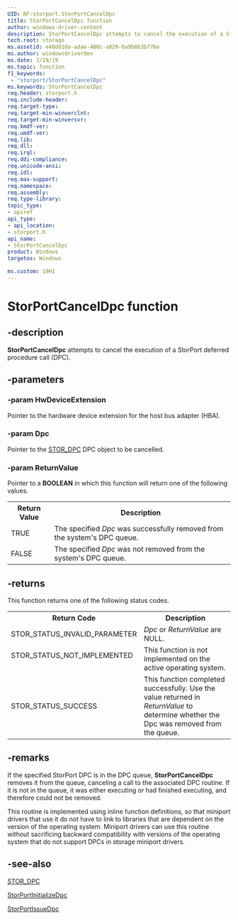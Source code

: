 ```yaml
---
UID: NF:storport.StorPortCancelDpc
title: StorPortCancelDpc function
author: windows-driver-content
description: StorPortCancelDpc attempts to cancel the execution of a StorPort deferred procedure call (DPC). 
tech.root: storage
ms.assetid: e40dd10a-adae-480c-a820-6a9b0b3b776e
ms.author: windowsdriverdev
ms.date: 3/19/19
ms.topic: function
f1_keywords:
 - "storport/StorPortCancelDpc"
ms.keywords: StorPortCancelDpc
req.header: storport.h
req.include-header:
req.target-type:
req.target-min-winverclnt:
req.target-min-winversvr:
req.kmdf-ver:
req.umdf-ver:
req.lib:
req.dll:
req.irql: 
req.ddi-compliance:
req.unicode-ansi:
req.idl:
req.max-support:
req.namespace:
req.assembly:
req.type-library: 
topic_type: 
- apiref
api_type: 
- api_location: 
- storport.h
api_name: 
- StorPortCancelDpc
product: Windows
targetos: Windows

ms.custom: 19H1
---
```


# StorPortCancelDpc function

## -description

**StorPortCancelDpc** attempts to cancel the execution of a StorPort deferred procedure call (DPC).

## -parameters

### -param HwDeviceExtension

Pointer to the hardware device extension for the host bus adapter (HBA).

### -param Dpc

Pointer to the [STOR_DPC](https://docs.microsoft.com/windows-hardware/drivers/ddi/content/storport/ns-storport-_stor_dpc) DPC object to be cancelled.

### -param ReturnValue

Pointer to a **BOOLEAN** in which this function will return one of the following values.

<table>
<tr>
  <th>Return Value</th>   <th>Description</th>
</tr>
<tr>
  <td>TRUE</td>
  <td>The specified <i>Dpc</i> was successfully removed from the system's DPC queue.</td>
</tr>
<tr>
  <td>FALSE</td>
  <td>The specified <i>Dpc</i> was not removed from the system's DPC queue.</td>
</tr>
</table>

## -returns

This function returns one of the following status codes.
<table>
<tr>
  <th>Return Code</th>   <th>Description</th>
</tr>
<tr>
  <td>STOR_STATUS_INVALID_PARAMETER</td>
  <td><i>Dpc</i> or <i>ReturnValue</i> are NULL.</td>
</tr>

<tr>
<td width="40%">
<dl>
<dt>STOR_STATUS_NOT_IMPLEMENTED</dt>
</dl>
</td>
<td width="60%">
This function is not implemented on the active operating system.
</td>
</tr>

<tr>
<td>STOR_STATUS_SUCCESS</td>
<td>This function completed successfully. Use the value returned in <i>ReturnValue</i> to determine whether the Dpc was removed from the queue.</td>
</tr>
</table>

## -remarks

If the specified StorPort DPC is in the DPC queue, **StorPortCancelDpc** removes it from the queue, canceling a call to the associated DPC routine. If it is not in the queue, it was either executing or had finished executing, and therefore could not be removed.

This routine is implemented using inline function definitions, so that miniport drivers that use it do not have to link to libraries that are dependent on the version of the operating system. Miniport drivers can use this routine without sacrificing backward compatibility with versions of the operating system that do not support DPCs in storage miniport drivers.

## -see-also

[STOR_DPC](https://docs.microsoft.com/windows-hardware/drivers/ddi/content/storport/ns-storport-_stor_dpc)

[StorPortInitializeDpc](https://docs.microsoft.com/windows-hardware/drivers/ddi/content/storport/nf-storport-storportinitializedpc)

[StorPortIssueDpc](https://docs.microsoft.com/windows-hardware/drivers/ddi/content/storport/nf-storport-storportissuedpc)
